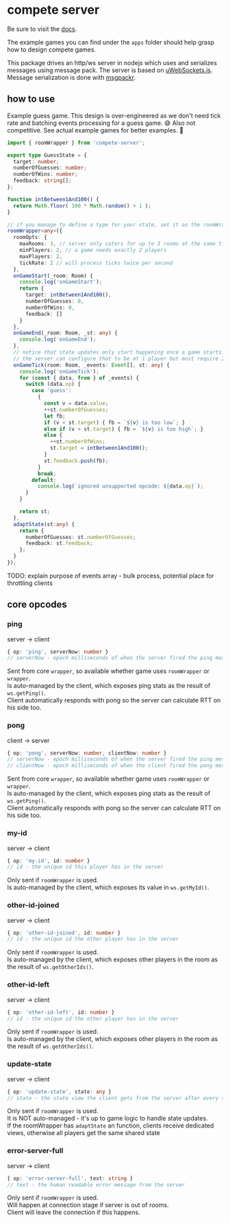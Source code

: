 # compete server

Be sure to visit the [docs](https://josepedrodias.github.io/compete/packages/compete-server/docs/index.html).

The example games you can find under the `apps` folder should help grasp how to design compete games.

This package drives an http/ws server in nodejs which uses and serializes messages using message pack.
The server is based on [uWebSockets.js](https://github.com/uNetworking/uWebSockets.js/).
Message serialization is done with [msgpackr](https://github.com/kriszyp/msgpackr).

## how to use

Example guess game. This design is over-engineered as we don't need tick rate and batching events processing for a guess game. 😅
Also not competitive. See actual example games for better examples. 🙏

```ts
import { roomWrapper } from 'compete-server';

export type GuessState = {
  target: number;
  numberOfGuesses: number;
  numberOfWins: number;
  feedback: string[];
};

function intBetween1And100() {
  return Math.floor( 100 * Math.random() + 1 );
}

// if you manage to define a type for your state, set it as the roomWrapper parameter
roomWrapper<any>({
  roomOpts: {
    maxRooms: 3, // server only caters for up to 3 rooms at the same time
    minPlayers: 2, // a game needs exactly 2 players
    maxPlayers: 2,
    tickRate: 2 // will process ticks twice per second
  },
  onGameStart(_room: Room) {
    console.log('onGameStart');
    return {
      target: intBetween1And100(),
      numberOfGuesses: 0,
      numberOfWins: 0,
      feedback: []
    }
  },
  onGameEnd(_room: Room, _st: any) {
    console.log('onGameEnd');
  },
  // notice that state updates only start happening once a game starts.
  // the server can configure that to be at 1 player but most require 2 or more.
  onGameTick(room: Room, _events: Event[], st: any) {
    console.log('onGameTick');
    for (const { data, from } of _events) {
      switch (data.op) {
        case 'guess':
          {
            const v = data.value;
            ++st.numberOfGuesses;
            let fb;
            if (v < st.target) { fb = `${v} is too low`; }
            else if (v > st.target) { fb = `${v} is too high`; }
            else {
              ++st.numberOfWins;
              st.target = intBetween1And100();
            }
            st.feedback.push(fb);
          }
          break;
        default:
          console.log(`ignored unsupported opcode: ${data.op}`);
      }
    }

    return st;
  },
  adaptState(st:any) {
    return {
      numberOfGuesses: st.numberOfGuesses;
      feedback: st.feedback;
    };
  }
});
```

TODO: explain purpose of events array - bulk process, potential place for throttling clients

## core opcodes

### ping

server -> client

```ts
{ op: 'ping', serverNow: number }
// serverNow - epoch milliseconds of when the server fired the ping message
```

Sent from core `wrapper`, so available whether game uses `roomWrapper` or `wrapper`.  
Is auto-managed by the client, which exposes ping stats as the result of `ws.getPing()`.  
Client automatically responds with pong so the server can calculate RTT on his side too.

### pong

client -> server

```ts
{ op: 'pong', serverNow: number, clientNow: number }
// serverNow - epoch milliseconds of when the server fired the ping message
// clientNow - epoch milliseconds of when the client fired the pong message as result of having received a ping
```

Sent from core `wrapper`, so available whether game uses `roomWrapper` or `wrapper`.  
Is auto-managed by the client, which exposes ping stats as the result of `ws.getPing()`.  
Client automatically responds with pong so the server can calculate RTT on his side too.

### my-id

server -> client

```ts
{ op: 'my-id', id: number }
// id - the unique id this player has in the server
```

Only sent if `roomWrapper` is used.  
Is auto-managed by the client, which exposes its value in `ws.getMyId()`.

### other-id-joined

server -> client

```ts
{ op: 'other-id-joined', id: number }
// id - the unique id the other player has in the server
```

Only sent if `roomWrapper` is used.  
Is auto-managed by the client, which exposes other players in the room as the result of `ws.getOtherIds()`.

### other-id-left

server -> client

```ts
{ op: 'other-id-left', id: number }
// id - the unique id the other player has in the server
```

Only sent if `roomWrapper` is used.  
Is auto-managed by the client, which exposes other players in the room as the result of `ws.getOtherIds()`.

### update-state

server -> client

```ts
{ op: 'update-state', state: any }
// state - the state view the client gets from the server after every tick from a room server as long as a game is taking place
```

Only sent if `roomWrapper` is used.  
It is NOT auto-managed - it's up to game logic to handle state updates.  
If the roomWrapper has `adaptState` an function, clients receive dedicated views, otherwise all players get the same shared state
### error-server-full

server -> client

```ts
{ op: 'error-server-full', text: string }
// text - the human readable error message from the server
```

Only sent if `roomWrapper` is used.  
Will happen at connection stage if server is out of rooms.  
Client will leave the connection if this happens.
